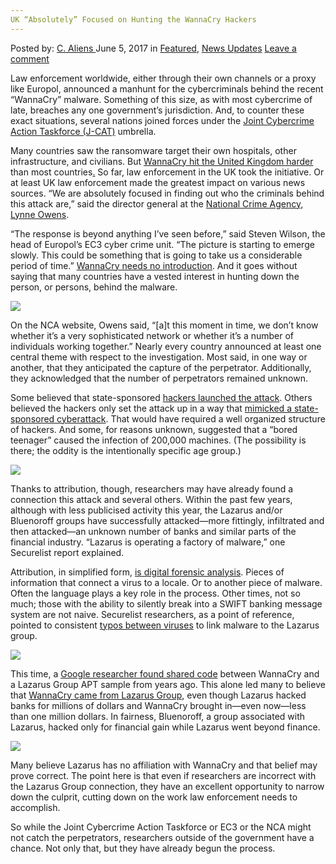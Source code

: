```yaml
---
UK “Absolutely” Focused on Hunting the WannaCry Hackers
---
```

<article class="post-listing post-20402 post type-post status-publish format-standard has-post-thumbnail hentry  tag-absolutely tag-focused tag-hackers tag-hunting tag-uk tag-wannacry">
    <div class="post-inner">
        <span>Posted by: <a href="https://www.deepdotweb.com/author/caliens/" title="">C. Aliens </a></span>
    <span>June 5, 2017</span>
    <span>in <a href="https://www.deepdotweb.com/category/deepdot-news/" rel="category tag">Featured</a>, <a href="https://www.deepdotweb.com/category/news-updates/" rel="category tag">News Updates</a></span>
    <span><a href="https://www.deepdotweb.com/2017/06/05/uk-absolutely-focused-hunting-wannacry-hackers/#respond">Leave a comment</a></span>
    </p>
    <div class="clear"></div>
    <div class="entry">
    <p>Law enforcement worldwide, either through their own channels or a proxy like Europol, announced a manhunt for the cybercriminals behind the recent “WannaCry” malware. Something of this size, as with most cybercrime of late, breaches any one government&#8217;s jurisdiction. And, to counter these exact situations, several nations joined forces under the <a href="https://www.europol.europa.eu/activities-services/services-support/joint-cybercrime-action-taskforce">Joint Cybercrime Action Taskforce (J-CAT)</a> umbrella.</p>
    <p>Many countries saw the ransomware target their own hospitals, other infrastructure, and civilians. But <a href="https://www.bloomberg.com/news/articles/2017-05-17/british-cyber-cops-face-biggest-test-after-worldwide-cyberattack">WannaCry hit the United Kingdom harder</a> than most countries<a href="https://www.bloomberg.com/news/articles/2017-05-17/british-cyber-cops-face-biggest-test-after-worldwide-cyberattack">.</a> So far, law enforcement in the UK took the initiative. Or at least UK law enforcement made the greatest impact on various news sources. “We are absolutely focused in finding out who the criminals behind this attack are,” said the director general at the <a href="http://www.nationalcrimeagency.gov.uk/index.php/news-media/nca-news/1082-nca-statement-on-international-cyber-crime-incident">National Crime Agency, Lynne Owens</a>.</p>
    <p>“The response is beyond anything I’ve seen before,” said Steven Wilson, the head of Europol’s EC3 cyber crime unit. “The picture is starting to emerge slowly. This could be something that is going to take us a considerable period of time.” <a href="https://www.deepdotweb.com/2017/05/13/ransomeware-hackers-launch-global-assault/">WannaCry needs no introduction</a>. And it goes without saying that many countries have a vested interest in hunting down the person, or persons, behind the malware.</p>
    <p><img class="wp-image-20406 aligncenter" src="https://www.deepdotweb.com/wp-content/uploads/2017/06/word-image-8.jpeg" srcset="https://www.deepdotweb.com/wp-content/uploads/2017/06/word-image-8.jpeg 800w, https://www.deepdotweb.com/wp-content/uploads/2017/06/word-image-8-300x201.jpeg 300w, https://www.deepdotweb.com/wp-content/uploads/2017/06/word-image-8-290x195.jpeg 290w" sizes="(max-width: 800px) 100vw, 800px"/></p>
    <p>On the NCA website, Owens said, “[a]t this moment in time, we don’t know whether it’s a very sophisticated network or whether it’s a number of individuals working together.” Nearly every country announced at least one central theme with respect to the investigation. Most said, in one way or another, that they anticipated the capture of the perpetrator. Additionally, they acknowledged that the number of perpetrators remained unknown.</p>
    <p>Some believed that state-sponsored <a href="https://www.deepdotweb.com/tag/hack">hackers launched the attack</a>. Others believed the hackers only set the attack up in a way that <a href="http://www.serocu.org.uk/32/section.aspx/30/new_assessment_warns_industry_that_cyber_criminals_are_imitating_nation_state_attacks">mimicked a state-sponsored cyberattack</a>. That would have required a well organized structure of hackers. And some, for reasons unknown, suggested that a “bored teenager” caused the infection of 200,000 machines. (The possibility is there; the oddity is the intentionally specific age group.)</p>
    <p><img class="wp-image-20407 aligncenter" src="https://www.deepdotweb.com/wp-content/uploads/2017/06/word-image-9.jpeg" srcset="https://www.deepdotweb.com/wp-content/uploads/2017/06/word-image-9.jpeg 750w, https://www.deepdotweb.com/wp-content/uploads/2017/06/word-image-9-300x225.jpeg 300w" sizes="(max-width: 750px) 100vw, 750px"/></p>
    <p>Thanks to attribution, though, researchers may have already found a connection this attack and several others. Within the past few years, although with less publicised activity this year, the Lazarus and/or Bluenoroff groups have successfully attacked—more fittingly, infiltrated and then attacked—an unknown number of banks and similar parts of the financial industry. “Lazarus is operating a factory of malware,” one Securelist report explained.</p>
    <p>Attribution, in simplified form, <a href="https://baesystemsai.blogspot.ro/2016/05/cyber-heist-attribution.html">is digital forensic analysis</a>. Pieces of information that connect a virus to a locale. Or to another piece of malware. Often the language plays a key role in the process. Other times, not so much; those with the ability to silently break into a SWIFT banking message system are not naive. Securelist researchers, as a point of reference, pointed to consistent <a href="https://www.deepdotweb.com/tag/analysis/">typos between viruses</a> to link malware to the Lazarus group.</p>
    <p><img class="wp-image-20408 aligncenter" src="https://www.deepdotweb.com/wp-content/uploads/2017/06/word-image-10.jpeg" srcset="https://www.deepdotweb.com/wp-content/uploads/2017/06/word-image-10.jpeg 800w, https://www.deepdotweb.com/wp-content/uploads/2017/06/word-image-10-300x125.jpeg 300w" sizes="(max-width: 800px) 100vw, 800px"/></p>
    <p>This time, a <a href="https://mobile.twitter.com/neelmehta/status/864164081116225536">Google researcher found shared code</a> between WannaCry​ and a Lazarus Group APT sample from years ago. This alone led many to believe that <a href="https://securelist.com/blog/research/78431/wannacry-and-lazarus-group-the-missing-link/">WannaCry came from Lazarus Group</a>, even though Lazarus hacked banks for millions of dollars and WannaCry brought in—even now—less than one million dollars. In fairness, Bluenoroff, a group associated with Lazarus, hacked only for financial gain while Lazarus went beyond finance.</p>
    <p><img class="wp-image-20409 aligncenter" src="https://www.deepdotweb.com/wp-content/uploads/2017/06/word-image-11.jpeg" srcset="https://www.deepdotweb.com/wp-content/uploads/2017/06/word-image-11.jpeg 800w, https://www.deepdotweb.com/wp-content/uploads/2017/06/word-image-11-300x161.jpeg 300w" sizes="(max-width: 800px) 100vw, 800px"/></p>
    <p>Many believe Lazarus​ has no affiliation with WannaCry and that belief may prove correct. The point here is that even if researchers are incorrect with the Lazarus Group connection, they have an excellent opportunity to narrow down the culprit, cutting down on the work law enforcement needs to accomplish.</p>
    <p>So while the Joint Cybercrime Action Taskforce or EC3 or the NCA might not catch the perpetrators, researchers outside of the government have a chance. Not only that, but they have already begun the process.</p>
    </div>
    <span style="display:none"><a href="https://www.deepdotweb.com/tag/absolutely/" rel="tag">absolutely</a> <a href="https://www.deepdotweb.com/tag/focused/" rel="tag">focused</a> <a href="https://www.deepdotweb.com/tag/hackers/" rel="tag">hackers</a> <a href="https://www.deepdotweb.com/tag/hunting/" rel="tag">hunting</a> <a href="https://www.deepdotweb.com/tag/uk/" rel="tag">uk</a> <a href="https://www.deepdotweb.com/tag/wannacry/" rel="tag">wannacry</a></span> <span style="display:none" class="updated">2017-06-05</span>
    <div style="display:none" class="vcard author" itemprop="author" itemscope itemtype="http://schema.org/Person"><strong class="fn" itemprop="name"><a href="https://www.deepdotweb.com/author/caliens/" title="Posts by C. Aliens" rel="author">C. Aliens</a></strong></div>
    </div>
</article>

